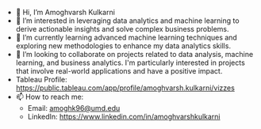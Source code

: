 - 👋 Hi, I’m Amoghvarsh Kulkarni
- 👀 I’m interested in leveraging data analytics and machine learning to derive actionable insights and solve complex business problems.
- 🌱 I’m currently learning advanced machine learning techniques and exploring new methodologies to enhance my data analytics skills.
- 💞️ I’m looking to collaborate on projects related to data analysis, machine learning, and business analytics. I'm particularly interested in projects that involve real-world applications and have a positive impact.
- Tableau Profile: https://public.tableau.com/app/profile/amoghvarsh.kulkarni/vizzes
- 📫 How to reach me: 
  - Email: amoghk96@umd.edu
  - LinkedIn: https://www.linkedin.com/in/amoghvarshkulkarni
    

<!---
amoghvarshk/amoghvarshk is a ✨ special ✨ repository because its `README.md` (this file) appears on your GitHub profile.
You can click the Preview link to take a look at your changes.
--->
